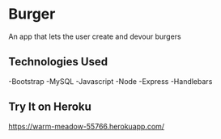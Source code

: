 # Burger
An app that lets the user create and devour burgers

## Technologies Used
-Bootstrap
-MySQL
-Javascript
-Node
-Express
-Handlebars

## Try It on Heroku
https://warm-meadow-55766.herokuapp.com/
